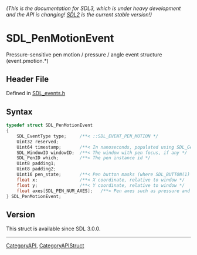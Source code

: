 ###### (This is the documentation for SDL3, which is under heavy development and the API is changing! [SDL2](https://wiki.libsdl.org/SDL2/) is the current stable version!)
# SDL_PenMotionEvent

Pressure-sensitive pen motion / pressure / angle event structure (event.pmotion.*)

## Header File

Defined in [SDL_events.h](https://github.com/libsdl-org/SDL/blob/main/include/SDL3/SDL_events.h)

## Syntax

```c
typedef struct SDL_PenMotionEvent
{
    SDL_EventType type;     /**< ::SDL_EVENT_PEN_MOTION */
    Uint32 reserved;
    Uint64 timestamp;       /**< In nanoseconds, populated using SDL_GetTicksNS() */
    SDL_WindowID windowID;  /**< The window with pen focus, if any */
    SDL_PenID which;        /**< The pen instance id */
    Uint8 padding1;
    Uint8 padding2;
    Uint16 pen_state;       /**< Pen button masks (where SDL_BUTTON(1) is the first button, SDL_BUTTON(2) is the second button etc.), ::SDL_PEN_DOWN_MASK is set if the pen is touching the surface, and ::SDL_PEN_ERASER_MASK is set if the pen is (used as) an eraser. */
    float x;                /**< X coordinate, relative to window */
    float y;                /**< Y coordinate, relative to window */
    float axes[SDL_PEN_NUM_AXES];   /**< Pen axes such as pressure and tilt (ordered as per ::SDL_PenAxis) */
} SDL_PenMotionEvent;
```

## Version

This struct is available since SDL 3.0.0.

----
[CategoryAPI](CategoryAPI), [CategoryAPIStruct](CategoryAPIStruct)

